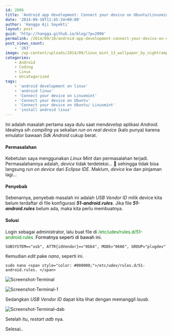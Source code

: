```yaml
---
id: 2006
title: 'Android app development: Connect your device on Ubuntu/Linuxmint'
date: '2014-09-10T11:45:34+00:00'
author: 'Hangga Aji Sayekti'
layout: post
guid: 'http://hangga.github.io/blog/?p=2006'
permalink: /2014/09/10/android-app-development-connect-your-device-on-ubuntulinuxmint/
post_views_count:
    - '263'
image: /wp-content/uploads/2014/09/linux_mint_13_wallpaper_by_nightrampage-d59zh75-889x500.jpg
categories:
    - Android
    - Coding
    - Linux
    - Uncategorized
tags:
    - 'android development on linux'
    - 'android linux'
    - 'Connect your device on Linuxmint'
    - 'Connect your device on Ubuntu'
    - 'Connect your device on Ubuntu/ Linuxmint'
    - 'install android linux'
---
```


Ini adalah masalah pertama saya dulu saat men*develop* aplikasi *Android*. Idealnya sih *compiling* ya sekalian *run on real device* (kalo punya) karena emulator bawaan *Sdk Android* cukup berat.

#### **Permasalahan**

Kebetulan saya menggunakan *Linux Mint* dan permasalahan terjadi. Permasalahannya adalah, *device* tidak terdeteksi… 🙂 sehingga tidak bisa langsung *run on device* dari *Eclipse IDE*. Maklum, *device* kw dan pinjaman lagi…

#### **Penyebab**

Sebenarnya, penyebab masalah ini adalah *USB Vendor ID* milik device kita belum terdaftar di file konfigurasi ***51-android.rules***. Jika file ***51-android.rules*** belum ada, maka kita perlu membuatnya.

#### **Solusi**

Login sebagai administrator, lalu buat file di <span style="color: #008000;">/etc/udev/rules.d/51-android.rules. <span style="color: #000000;">Formatnya seperti di bawah ini.</span></span>

<span style="color: #000000;"></span>

```
SUBSYSTEM=="usb", ATTR{idVendor}=="0bb4", MODE="0666", GROUP="plugdev"
```

Kemudian *edit* pake *nano*, seperti ini.

```
sudo nano <span style="color: #008000;">/etc/udev/rules.d/51-android.rules. </span>
```

![Screenshot-Terminal](http://hangga.github.io/blog/wp-content/uploads/2014/09/Screenshot-Terminal.png)

![Screenshot-Terminal-1](http://hangga.github.io/blog/wp-content/uploads/2014/09/Screenshot-Terminal-1.png)

Sedangkan *USB Vendor ID* dapat kita lihat dengan memanggil *lsusb*.

![Screenshot-Terminal-dab](http://hangga.github.io/blog/wp-content/uploads/2014/09/Screenshot-Terminal-dab.png)

Setelah itu, *restart adb* nya.

Selesai..